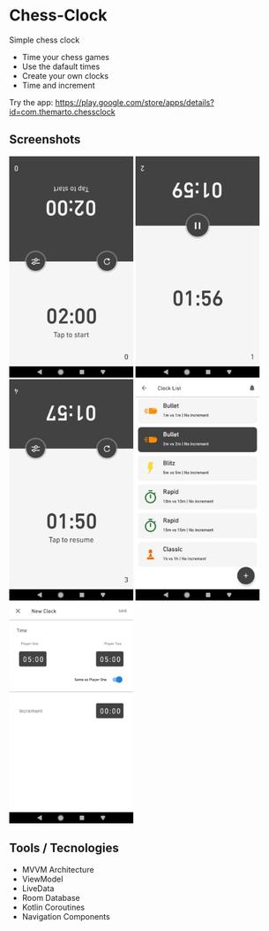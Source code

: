 # Chess-Clock
Simple chess clock

* Time your chess games
* Use the dafault times
* Create your own clocks
* Time and increment

Try the app: https://play.google.com/store/apps/details?id=com.themarto.chessclock

## Screenshots

<img src="screenshots/start_game.jpg" height="400" alt="Start game"/> <img src="screenshots/running_game.jpg" height="400" alt="Running game"/>
<img src="screenshots/paused_game.jpg" height="400" alt="Paused game"/>
<img src="screenshots/clock_list.jpg" height="400" alt="Clock List"/>
<img src="screenshots/add_clock.jpg" height="400" alt="Add clok"/>

## Tools / Tecnologies

* MVVM Architecture
* ViewModel
* LiveData
* Room Database
* Kotlin Coroutines
* Navigation Components
